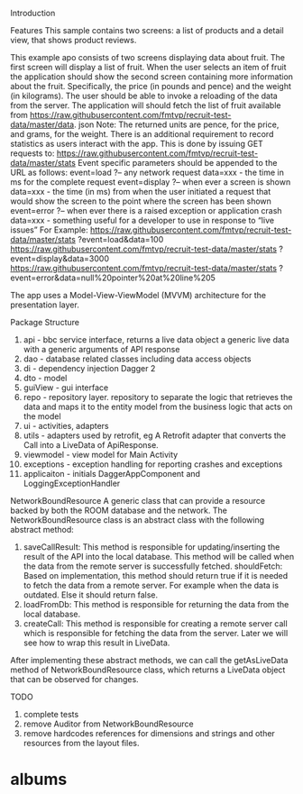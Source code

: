Introduction

Features
This sample contains two screens: a list of products and a detail view, that shows product reviews.

This example apo consists of two screens displaying data about fruit.
The first screen will display a list of fruit. When the user selects an item of fruit the application
should show the second screen containing more information about the fruit. Specifically, the price
(in pounds and pence) and the weight (in kilograms).
The user should be able to invoke a reloading of the data from the server.
The application will should fetch the list of fruit available from
https://raw.githubusercontent.com/fmtvp/recruit-test-data/master/data.
json
Note: The returned units are pence, for the price, and grams, for the weight.
There is an additional requirement to record statistics as users interact with the app. This is done
by issuing GET requests to:
https://raw.githubusercontent.com/fmtvp/recruit-test-data/master/stats
Event specific parameters should be appended to the URL as follows:
event=load ?– any network request
data=xxx - the time in ms for the complete request
event=display ?– when ever a screen is shown
data=xxx - the time (in ms) from when the user initiated a request that would show the screen to
the point where the screen has been shown
event=error ?– when ever there is a raised exception or application crash
data=xxx - something useful for a developer to use in response to “live issues”
For Example:
https://raw.githubusercontent.com/fmtvp/recruit-test-data/master/stats
?event=load&data=100
https://raw.githubusercontent.com/fmtvp/recruit-test-data/master/stats
?event=display&data=3000
https://raw.githubusercontent.com/fmtvp/recruit-test-data/master/stats
?event=error&data=null%20pointer%20at%20line%205


The app uses a Model-View-ViewModel (MVVM) architecture for the presentation layer. 

Package Structure
1. api - bbc service interface, returns a live data object a generic live data with a generic arguments of API response 
2. dao - database related classes including data access objects
3. di - dependency injection Dagger 2
4. dto - model
5. guiView - gui interface
6. repo - repository layer. repository to separate the logic that retrieves the data and maps it to the entity model from the business logic that acts on the model
7. ui - activities, adapters
8. utils - adapters used by retrofit, eg A Retrofit adapter that converts the Call into a LiveData of ApiResponse.
9. viewmodel - view model for Main Activity
10. exceptions - exception handling for reporting crashes and exceptions
11. applicaiton - initials DaggerAppComponent and LoggingExceptionHandler

NetworkBoundResource
A generic class that can provide a resource backed by both the ROOM database and the network.
The NetworkBoundResource class is an abstract class with the following abstract method:

1. saveCallResult: This method is responsible for updating/inserting the result of the API into the local database. This method will be called when the data from the remote server is successfully fetched.
shouldFetch: Based on implementation, this method should return true if it is needed to fetch the data from a remote server. For example when the data is outdated. Else it should return false.
2. loadFromDb: This method is responsible for returning the data from the local database.
3. createCall: This method is responsible for creating a remote server call which is responsible for fetching the data from the server. Later we will see how to wrap this result in LiveData.

After implementing these abstract methods, we can call the getAsLiveData method of NetworkBoundResource class, which returns a LiveData object that can be observed for changes.

TODO
1. complete tests
2. remove Auditor from NetworkBoundResource
3. remove hardcodes references for dimensions and strings and other resources from the layout files.
# albums
